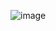 
![image](https://github.com/AnanthaTeja/Customer_churn-Analysis/assets/111896520/5aa48698-77b4-4de3-980b-f3e3b1f8b121)
